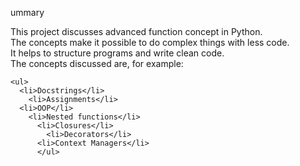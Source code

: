 ummary 

<p>This project discusses advanced function concept in Python. <br>
The concepts make it possible to do complex things with less code. <br>
It helps to structure programs and write clean code. <br>
The concepts discussed are, for example:</p>
    
    <ul>
      <li>Docstrings</li>
        <li>Assignments</li>
	  <li>OOP</li>
	    <li>Nested functions</li>
	      <li>Closures</li>
	        <li>Decorators</li>
		  <li>Context Managers</li>
		  </ul> 
